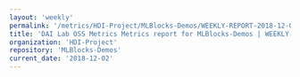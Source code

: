 ```yaml
---
layout: 'weekly'
permalink: '/metrics/HDI-Project/MLBlocks-Demos/WEEKLY-REPORT-2018-12-02'
title: 'DAI Lab OSS Metrics Metrics report for MLBlocks-Demos | WEEKLY-REPORT-2018-12-02'
organization: 'HDI-Project'
repository: 'MLBlocks-Demos'
current_date: '2018-12-02'
---
```

